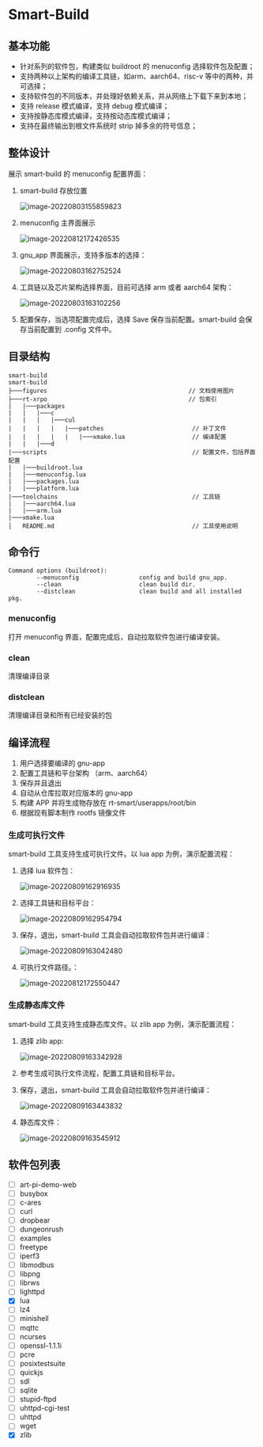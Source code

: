 # Smart-Build

## 基本功能

- 针对系列的软件包，构建类似 buildroot 的 menuconfig 选择软件包及配置；
- 支持两种以上架构的编译工具链，如arm、aarch64、risc-v 等中的两种，并可选择；
- 支持软件包的不同版本，并处理好依赖关系，并从网络上下载下来到本地；
- 支持 release 模式编译，支持 debug 模式编译；
- 支持按静态库模式编译，支持按动态库模式编译；
- 支持在最终输出到根文件系统时 strip 掉多余的符号信息；

## 整体设计

展示 smart-build 的 menuconfig 配置界面： 

1. smart-build 存放位置

   ![image-20220803155859823](figures/image-20220803155859823.png)

2. menuconfig 主界面展示

   ![image-20220812172426535](figures/image-20220812172426535.png)

3. gnu_app 界面展示，支持多版本的选择：
	
   ![image-20220803162752524](figures/image-20220803162752524.png)

4. 工具链以及芯片架构选择界面，目前可选择 arm 或者 aarch64 架构：
   
   ![image-20220803163102256](figures/image-20220803163102256.png)
   
6. 配置保存，当选项配置完成后，选择 Save 保存当前配置。smart-build 会保存当前配置到 .config 文件中。

## 目录结构

```
smart-build
smart-build
├───figures                     				   // 文档使用图片
├───rt-xrpo							               // 包索引
|   |───packages
|   |	|───c
|   |	|   |───cul
|   |	|   |   |───patches         				// 补丁文件
|   |	|   |   |	|───xmake.lua       			// 编译配置
|   |   |───d
|───scripts                         				// 配置文件，包括界面配置
|	|───buildroot.lua	
|	|───menuconfig.lua	
|	|───packages.lua	
|	|───platform.lua	
|───toolchains							            // 工具链
|	|───aarch64.lua					
|	|───arm.lua
|───xmake.lua
│   README.md                       				// 工具使用说明

```

## 命令行

```shell
Command options (buildroot):
        --menuconfig                 config and build gnu_app.
        --clean                      clean build dir.
        --distclean                  clean build and all installed pkg.
```

### menuconfig

打开 menuconfig 界面，配置完成后，自动拉取软件包进行编译安装。

### clean

清理编译目录

### distclean

清理编译目录和所有已经安装的包

## 编译流程

1. 用户选择要编译的 gnu-app
2. 配置工具链和平台架构 （arm、aarch64）
3. 保存并且退出
4. 自动从仓库拉取对应版本的 gnu-app
5. 构建 APP 并将生成物存放在 rt-smart/userapps/root/bin
6. 根据现有脚本制作 rootfs 镜像文件

### 生成可执行文件

smart-build 工具支持生成可执行文件。以 lua app 为例，演示配置流程：

1. 选择 lua 软件包：

   ![image-20220809162916935](figures/image-20220809162916935.png)

2. 选择工具链和目标平台：

   ![image-20220809162954794](figures/image-20220809162954794.png)

3. 保存，退出，smart-build 工具会自动拉取软件包并进行编译：

   ![image-20220809163042480](figures/image-20220809163042480.png)

4. 可执行文件路径。：

   ![image-20220812172550447](figures\image-20220812172550447.png)

### 生成静态库文件

smart-build 工具支持生成静态库文件。以 zlib app 为例，演示配置流程：

1. 选择 zlib app:

   ![image-20220809163342928](figures/image-20220809163342928.png)

2. 参考生成可执行文件流程，配置工具链和目标平台。

3. 保存，退出，smart-build 工具会自动拉取软件包并进行编译：

   ![image-20220809163443832](figures/image-20220809163443832.png)

4. 静态库文件：

   ![image-20220809163545912](figures/image-20220809163545912.png)

## 软件包列表

- [ ] art-pi-demo-web
- [ ] busybox
- [ ] c-ares
- [ ] curl
- [ ] dropbear
- [ ] dungeonrush
- [ ] examples
- [ ] freetype
- [ ] iperf3
- [ ] libmodbus
- [ ] libpng
- [ ] librws
- [ ] lighttpd
- [x] lua
- [ ] lz4
- [ ] minishell
- [ ] mqttc
- [ ] ncurses
- [ ] openssl-1.1.1i
- [ ] pcre
- [ ] posixtestsuite
- [ ] quickjs
- [ ] sdl
- [ ] sqlite
- [ ] stupid-ftpd
- [ ] uhttpd-cgi-test
- [ ] uhttpd
- [ ] wget
- [x] zlib
